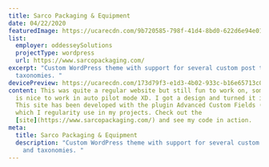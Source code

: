 ```yaml
---
title: Sarco Packaging & Equipment
date: 04/22/2020
featuredImage: https://ucarecdn.com/9b720585-798f-41d4-8bd0-622d6e94e01b/
list:
  employer: oddesseySolutions
  projectType: wordpress
  url: https://www.sarcopackaging.com/
excerpt: "Custom WordPress theme with support for several custom post types and
  taxonomies. "
devicePreview: https://ucarecdn.com/173d79f3-e1d3-4b02-933c-b16e65713c0a/
content: This was quite a regular website but still fun to work on, sometimes it
  is nice to work in auto pilot mode XD. I got a design and turned it into code.
  This site has been developed with the plugin Advanced Custom Fields (ACF)
  which I regularity use in my projects. Check out the
  [site](https://www.sarcopackaging.com/) and see my code in action.
meta:
  title: Sarco Packaging & Equipment
  description: "Custom WordPress theme with support for several custom post types
    and taxonomies. "
---
```

